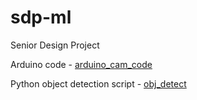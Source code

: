 # sdp-ml
Senior Design Project

Arduino code - [arduino_cam_code](https://github.com/Spectre-ak/sdp-ml/blob/main/arduino_cam_code.ino)

Python object detection script - [obj_detect](https://github.com/Spectre-ak/sdp-ml/blob/main/obj_detect.py)

